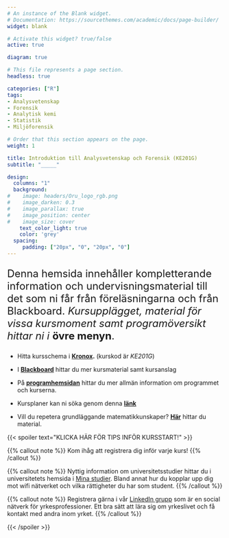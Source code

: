 ```yaml
---
# An instance of the Blank widget.
# Documentation: https://sourcethemes.com/academic/docs/page-builder/
widget: blank

# Activate this widget? true/false
active: true

diagram: true

# This file represents a page section.
headless: true

categories: ["R"]
tags:
- Analysvetenskap
- Forensik
- Analytisk kemi
- Statistik
- Miljöforensik

# Order that this section appears on the page.
weight: 1

title: Introduktion till Analysvetenskap och Forensik (KE201G)
subtitle: "_____"

design:
  columns: "1"
  background:
#    image: headers/Oru_logo_rgb.png
#    image_darken: 0.3
#    image_parallax: true
#    image_position: center
#    image_size: cover
    text_color_light: true
    color: 'grey'
  spacing:
     padding: ["20px", "0", "20px", "0"]
---
```


<font size="5">

Denna hemsida innehåller kompletterande information och undervisningsmaterial till det som ni får från föreläsningarna och från Blackboard. _Kursupplägget, material för vissa kursmoment samt programöversikt hittar ni i_ **övre menyn**.

 </font>
 
- Hitta kursschema i **[Kronox](https://kronox.oru.se/index.jsp).** (kurskod är _KE201G_)

- I **[Blackboard](https://idp.oru.se/oxauth/login.htm)** hittar du mer kursmaterial samt kursanslag

- På **[programhemsidan](https://www.oru.se/utbildning/program/analysvetenskapligt-program-i-kemi-med-inriktning-mot-forensik/)** hittar du mer allmän information om programmet och kurserna.

- Kursplaner kan ni söka genom denna **[länk](https://www.oru.se/utbildning/jag-ar-student/kurs--och-utbildningsplaner/)**

- Vill du repetera grundläggande matematikkunskaper? **[Här](https://www.oru.se/institutioner/naturvetenskap-och-teknik/amnen/matematik/repetera-matematik/)** hittar du material.

{{< spoiler text="KLICKA HÄR FÖR TIPS INFÖR KURSSTART!" >}}

{{% callout note %}}
Kom ihåg att registrera dig inför varje kurs!
{{% /callout %}}

{{% callout note %}}
Nyttig information om universitetsstudier hittar du i universitetets hemsida i [Mina studier](https://www.oru.se/utbildning/jag-ar-student/mina-studier/). Bland annat hur du kopplar upp dig mot wifi nätverket och vilka rättigheter du har som student.
{{% /callout %}}

{{% callout note %}}
Registrera gärna i vår [LinkedIn grupp](https://www.linkedin.com/groups/8429555/) som är en social nätverk för yrkesprofessioner. Ett bra sätt att lära sig om yrkeslivet och få kontakt med andra inom yrket.
{{% /callout %}}



{{< /spoiler >}}

